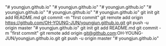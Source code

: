 "# youngjun.github.io" 
"# youngjun.github.io" 
"# youngjun.github.io" 
"# youngjun.github.io" 
"# youngjun.github.io" 
"# youngjun.github.io"  git init git add README.md git commit -m "first commit" git remote add origin https://github.com/OH-YOUNG-JUN/youngjun.github.io.git git push -u origin master
"# youngjun.github.io"  git init git add README.md git commit -m "first commit" git remote add origin git@github.com:OH-YOUNG-JUN/youngjun.github.io.git git push -u origin master
"# youngjun.github.io" 
